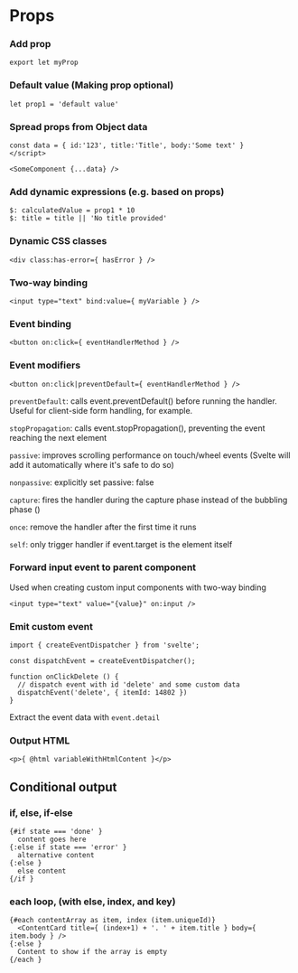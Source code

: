 # Props

### Add prop

`export let myProp`

### Default value (Making prop optional)
```
let prop1 = 'default value'
```

### Spread props from Object data
```svelte
const data = { id:'123', title:'Title', body:'Some text' }
</script>

<SomeComponent {...data} />
```

### Add dynamic expressions (e.g. based on props)
```svelte
$: calculatedValue = prop1 * 10
$: title = title || 'No title provided'
```

### Dynamic CSS classes
```svelte
<div class:has-error={ hasError } />
```

### Two-way binding
```svelte
<input type="text" bind:value={ myVariable } />
```

### Event binding
```svelte
<button on:click={ eventHandlerMethod } />
```

### Event modifiers
```svelte 
<button on:click|preventDefault={ eventHandlerMethod } />
```

`preventDefault`: calls event.preventDefault() before running the handler. Useful for client-side form handling, for example.

`stopPropagation`: calls event.stopPropagation(), preventing the event reaching the next element

`passive`: improves scrolling performance on touch/wheel events (Svelte will add it automatically where it's safe to do so)

`nonpassive`: explicitly set passive: false

`capture`: fires the handler during the capture phase instead of the bubbling phase ()

`once`: remove the handler after the first time it runs

`self`: only trigger handler if event.target is the element itself


### Forward input event to parent component
Used when creating custom input components with two-way binding
```svelte
<input type="text" value="{value}" on:input />
```

### Emit custom event
```svelte
import { createEventDispatcher } from 'svelte';

const dispatchEvent = createEventDispatcher();

function onClickDelete () {
  // dispatch event with id 'delete' and some custom data
  dispatchEvent('delete', { itemId: 14802 })
}
```
Extract the event data with `event.detail`


### Output HTML
```svelte
<p>{ @html variableWithHtmlContent }</p>
```

## Conditional output

### if, else, if-else
```svelte
{#if state === 'done' }
  content goes here
{:else if state === 'error' }
  alternative content
{:else }
  else content
{/if }
```

### each loop, (with else, index, and key)
```svelte
{#each contentArray as item, index (item.uniqueId)}
  <ContentCard title={ (index+1) + '. ' + item.title } body={ item.body } />
{:else }
  Content to show if the array is empty
{/each }
```


